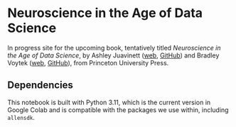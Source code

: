 # Neuroscience in the Age of Data Science

In progress site for the upcoming book, tentatively titled _Neuroscience in the Age of Data Science_, by Ashley Juavinett ([web](https://ashleyjuavinett.com/), [GitHub](https://github.com/ajuavinett)) and Bradley Voytek ([web](https://voyteklab.com/), [GitHub](https://github.com/voytek)), from Princeton University Press.


## Dependencies

This notebook is built with Python 3.11, which is the current version in Google Colab and is compatible with the packages we use within, including `allensdk`. 